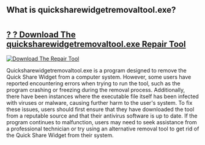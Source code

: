 ## What is quicksharewidgetremovaltool.exe? 

# <h2><a href="https://exedetect.com/download.php?quicksharewidgetremovaltool.exe">? ? Download The quicksharewidgetremovaltool.exe Repair Tool</a></h2>

[![Download The Repair Tool](https://exedetect.com/download-button.jpg)](https://exedetect.com/download.php?quicksharewidgetremovaltool.exe)

Quicksharewidgetremovaltool.exe is a program designed to remove the Quick Share Widget from a computer system. However, some users have reported encountering errors when trying to run the tool, such as the program crashing or freezing during the removal process. Additionally, there have been instances where the executable file itself has been infected with viruses or malware, causing further harm to the user's system. To fix these issues, users should first ensure that they have downloaded the tool from a reputable source and that their antivirus software is up to date. If the program continues to malfunction, users may need to seek assistance from a professional technician or try using an alternative removal tool to get rid of the Quick Share Widget from their system.